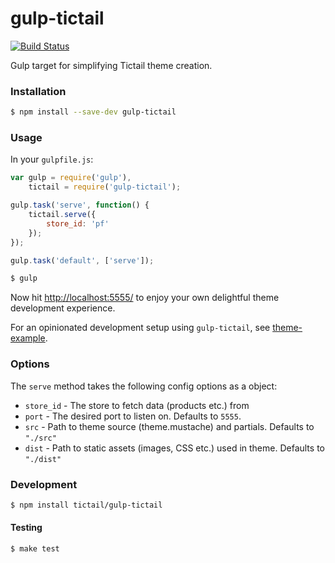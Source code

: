 # gulp-tictail

[![Build Status](https://travis-ci.org/tictail/gulp-tictail.svg?branch=master)](https://travis-ci.org/tictail/gulp-tictail)

Gulp target for simplifying Tictail theme creation.


### Installation

```bash
$ npm install --save-dev gulp-tictail
```

### Usage

In your `gulpfile.js`:

```javascript
var gulp = require('gulp'),
    tictail = require('gulp-tictail');

gulp.task('serve', function() {
    tictail.serve({
        store_id: 'pf'
    });
});

gulp.task('default', ['serve']);
```

```bash
$ gulp
```

Now hit [http://localhost:5555/](http://localhost:5555/) to enjoy your own delightful theme development experience.

For an opinionated development setup using `gulp-tictail`, see [theme-example](https://github.com/tictail/theme-example).


### Options

The `serve` method takes the following config options as a object:

* `store_id` - The store to fetch data (products etc.) from
* `port` - The desired port to listen on. Defaults to `5555`.
* `src` - Path to theme source (theme.mustache) and partials. Defaults to `"./src"`
* `dist` - Path to static assets (images, CSS etc.) used in theme. Defaults to `"./dist"`


### Development

```bash
$ npm install tictail/gulp-tictail
```

#### Testing

```bash
$ make test
```
